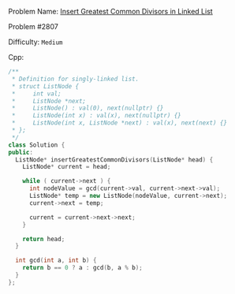 Problem Name: [Insert Greatest Common Divisors in Linked List](https://leetcode.com/problems/insert-greatest-common-divisors-in-linked-list/)

Problem #2807

Difficulty: `Medium`

Cpp:

```cpp
/**
 * Definition for singly-linked list.
 * struct ListNode {
 *     int val;
 *     ListNode *next;
 *     ListNode() : val(0), next(nullptr) {}
 *     ListNode(int x) : val(x), next(nullptr) {}
 *     ListNode(int x, ListNode *next) : val(x), next(next) {}
 * };
 */
class Solution {
public:
  ListNode* insertGreatestCommonDivisors(ListNode* head) {
    ListNode* current = head;

    while ( current->next ) {
      int nodeValue = gcd(current->val, current->next->val);
      ListNode* temp = new ListNode(nodeValue, current->next);
      current->next = temp;

      current = current->next->next;
    }

    return head;
  }

  int gcd(int a, int b) {
    return b == 0 ? a : gcd(b, a % b);
  }
};
```
